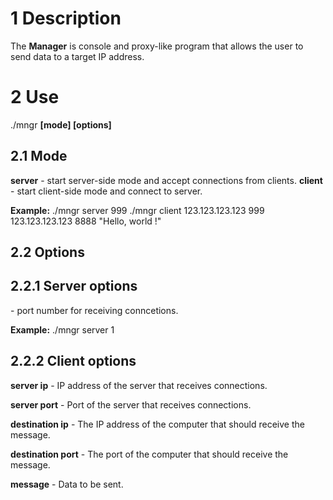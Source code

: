 
# 1 Description

The **Manager** is console and proxy-like program that allows the user to send data to a target IP address.

# 2 Use

./mngr **[mode] [options]**

## 2.1 Mode

**server** - start server-side mode and accept connections from clients.
**client** - start client-side mode and connect to server.

**Example:** ./mngr server 999 ./mngr client 123.123.123.123 999 123.123.123.123 8888 "Hello, world !"

## 2.2 Options

## 2.2.1 Server options

**<port number>** - port number for receiving conncetions.

**Example:** ./mngr server 1

## 2.2.2 Client options

**server ip** - IP address of the server that receives connections.

**server port** - Port of the server that receives connections.

**destination ip** - The IP address of the computer that should receive the message.

**destination port** - The port of the computer that should receive the message.

**message** - Data to be sent.
